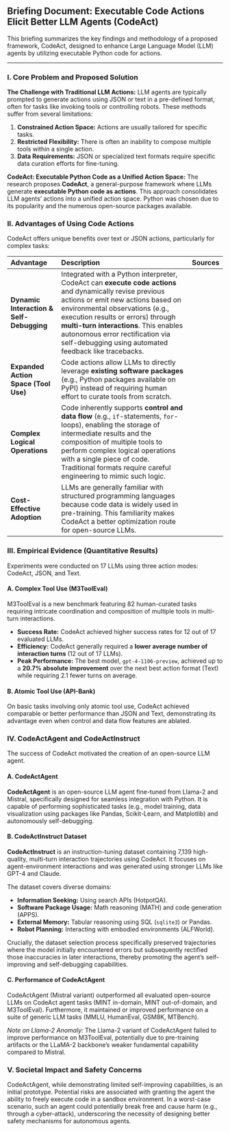 ## Briefing Document: Executable Code Actions Elicit Better LLM Agents (CodeAct)

This briefing summarizes the key findings and methodology of a proposed framework, CodeAct, designed to enhance Large Language Model (LLM) agents by utilizing executable Python code for actions.

---

### I. Core Problem and Proposed Solution

**The Challenge with Traditional LLM Actions:**
LLM agents are typically prompted to generate actions using JSON or text in a pre-defined format, often for tasks like invoking tools or controlling robots. These methods suffer from several limitations:
1.  **Constrained Action Space:** Actions are usually tailored for specific tasks.
2.  **Restricted Flexibility:** There is often an inability to compose multiple tools within a single action.
3.  **Data Requirements:** JSON or specialized text formats require specific data curation efforts for fine-tuning.

**CodeAct: Executable Python Code as a Unified Action Space:**
The research proposes **CodeAct**, a general-purpose framework where LLMs generate **executable Python code as actions**. This approach consolidates LLM agents’ actions into a unified action space. Python was chosen due to its popularity and the numerous open-source packages available.

### II. Advantages of Using Code Actions

CodeAct offers unique benefits over text or JSON actions, particularly for complex tasks:

| Advantage | Description | Sources |
| :--- | :--- | :--- |
| **Dynamic Interaction & Self-Debugging** | Integrated with a Python interpreter, CodeAct can **execute code actions** and dynamically revise previous actions or emit new actions based on environmental observations (e.g., execution results or errors) through **multi-turn interactions**. This enables autonomous error rectification via self-debugging using automated feedback like tracebacks. | |
| **Expanded Action Space (Tool Use)** | Code actions allow LLMs to directly leverage **existing software packages** (e.g., Python packages available on PyPI) instead of requiring human effort to curate tools from scratch. | |
| **Complex Logical Operations** | Code inherently supports **control and data flow** (e.g., `if`-statements, `for`-loops), enabling the storage of intermediate results and the composition of multiple tools to perform complex logical operations with a single piece of code. Traditional formats require careful engineering to mimic such logic. | |
| **Cost-Effective Adoption** | LLMs are generally familiar with structured programming languages because code data is widely used in pre-training. This familiarity makes CodeAct a better optimization route for open-source LLMs. | |

### III. Empirical Evidence (Quantitative Results)

Experiments were conducted on 17 LLMs using three action modes: CodeAct, JSON, and Text.

#### A. Complex Tool Use (M3ToolEval)
M3ToolEval is a new benchmark featuring 82 human-curated tasks requiring intricate coordination and composition of multiple tools in multi-turn interactions.

*   **Success Rate:** CodeAct achieved higher success rates for 12 out of 17 evaluated LLMs.
*   **Efficiency:** CodeAct generally required a **lower average number of interaction turns** (12 out of 17 LLMs).
*   **Peak Performance:** The best model, `gpt-4-1106-preview`, achieved up to a **20.7% absolute improvement** over the next best action format (Text) while requiring 2.1 fewer turns on average.

#### B. Atomic Tool Use (API-Bank)
On basic tasks involving only atomic tool use, CodeAct achieved comparable or better performance than JSON and Text, demonstrating its advantage even when control and data flow features are ablated.

### IV. CodeActAgent and CodeActInstruct

The success of CodeAct motivated the creation of an open-source LLM agent.

#### A. CodeActAgent
**CodeActAgent** is an open-source LLM agent fine-tuned from Llama-2 and Mistral, specifically designed for seamless integration with Python. It is capable of performing sophisticated tasks (e.g., model training, data visualization using packages like Pandas, Scikit-Learn, and Matplotlib) and autonomously self-debugging.

#### B. CodeActInstruct Dataset
**CodeActInstruct** is an instruction-tuning dataset containing 7,139 high-quality, multi-turn interaction trajectories using CodeAct. It focuses on agent-environment interactions and was generated using stronger LLMs like GPT-4 and Claude.

The dataset covers diverse domains:
*   **Information Seeking:** Using search APIs (HotpotQA).
*   **Software Package Usage:** Math reasoning (MATH) and code generation (APPS).
*   **External Memory:** Tabular reasoning using SQL (`sqlite3`) or Pandas.
*   **Robot Planning:** Interacting with embodied environments (ALFWorld).

Crucially, the dataset selection process specifically preserved trajectories where the model initially encountered errors but subsequently rectified those inaccuracies in later interactions, thereby promoting the agent’s self-improving and self-debugging capabilities.

#### C. Performance of CodeActAgent
CodeActAgent (Mistral variant) outperformed all evaluated open-source LLMs on CodeAct agent tasks (MINT in-domain, MINT out-of-domain, and M3ToolEval). Furthermore, it maintained or improved performance on a suite of generic LLM tasks (MMLU, HumanEval, GSM8K, MTBench).

*Note on Llama-2 Anomaly:* The Llama-2 variant of CodeActAgent failed to improve performance on M3ToolEval, potentially due to pre-training artifacts or the LLaMA-2 backbone’s weaker fundamental capability compared to Mistral.

### V. Societal Impact and Safety Concerns

CodeActAgent, while demonstrating limited self-improving capabilities, is an initial prototype. Potential risks are associated with granting the agent the ability to freely execute code in a sandbox environment. In a worst-case scenario, such an agent could potentially break free and cause harm (e.g., through a cyber-attack), underscoring the necessity of designing better safety mechanisms for autonomous agents.
